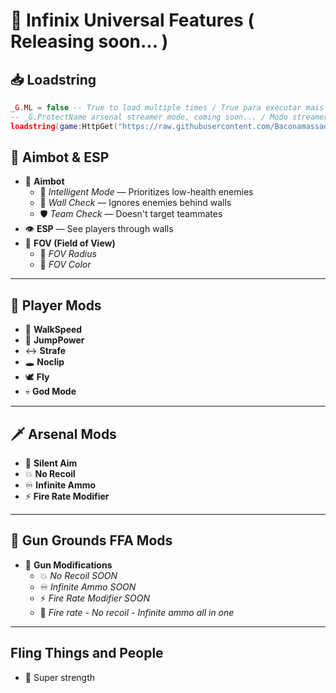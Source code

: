 # 🎯 Infinix Universal Features (  Releasing soon...  )

## 📥 Loadstring

```lua
_G.ML = false -- True to load multiple times / True para executar mais de uma vez
-- _G.ProtectName arsenal streamer mode, coming soon... / Modo streamer arsenal, chegando em breve...
loadstring(game:HttpGet("https://raw.githubusercontent.com/Baconamassado/Infinix-PvP/refs/heads/main/Infinix-PvP.lua"))()
```

## 🔫 Aimbot & ESP
- 🎯 **Aimbot**
  - 🧠 *Intelligent Mode* — Prioritizes low-health enemies
  - 📸 *Wall Check* — Ignores enemies behind walls
  - 🛡️ *Team Check* — Doesn't target teammates
- 👁️ **ESP** — See players through walls
- 🎯 **FOV (Field of View)**
  - 🔵 *FOV Radius*
  - 🎨 *FOV Color*

---

## 🚀 Player Mods
- 🏃 **WalkSpeed**
- 🦘 **JumpPower**
- ↔️ **Strafe**
- 🕳️ **Noclip**
- 🕊️ **Fly**
- 💀 **God Mode**

---

## 🗡️ Arsenal Mods
- 🎯 **Silent Aim**
- 💥 **No Recoil**
- ♾️ **Infinite Ammo**
- ⚡ **Fire Rate Modifier**

---

## 🔫 Gun Grounds FFA Mods
- 🔧 **Gun Modifications**
  - 💥 *No Recoil SOON*
  - ♾️ *Infinite Ammo SOON*
  - ⚡ *Fire Rate Modifier SOON*
  - 🌟 *Fire rate - No recoil - Infinite ammo all in one*

---

## Fling Things and People
- 🦾 Super strength
